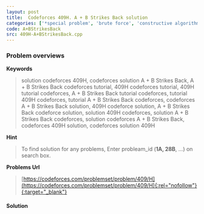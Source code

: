 ```yaml
---
layout: post
title:  Codeforces 409H. A + B Strikes Back solution
categories: ['*special problem', 'brute force', 'constructive algorithms', 'dsu', 'implementation']
code: A+BStrikesBack
src: 409H-A+BStrikesBack.cpp
---
```

### **Problem overviews**

**Keywords**
> solution codeforces 409H, codeforces solution A + B Strikes Back, A + B Strikes Back codeforces tutorial, 409H codeforces tutorial, 409H tutorial codeforces, A + B Strikes Back tutorial codeforces, tutorial 409H codeforces, tutorial A + B Strikes Back codeforces, codeforces A + B Strikes Back solution, 409H codeforce solution, A + B Strikes Back codeforce solution, solution 409H codeforces, solution A + B Strikes Back codeforces, solution codeforces A + B Strikes Back, codeforces 409H solution, codeforces solution 409H

**Hint**
> To find solution for any problems, Enter probleam_id (**1A, 28B**, ...) on search box. 

**Problems Url**
> [https://codeforces.com/problemset/problem/409/H](https://codeforces.com/problemset/problem/409/H){:rel="nofollow"}{:target="_blank"}

#### **Solution**



